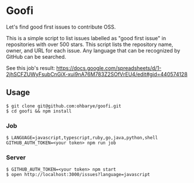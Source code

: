 # Goofi

Let's find good first issues to contribute OSS. 

This is a simple script to list issues labelled as "good first issue" in repositories with over 500 stars. This script lists the repository name, owner, and URL for each issue. Any language that can be recognized by GitHub can be searched.

See this job's result: https://docs.google.com/spreadsheets/d/1-2jhSCFZUWyFsubCnGiX-xui9nA76M783Z2SOfVrEU4/edit#gid=440574128

## Usage

```
$ git clone git@github.com:ohbarye/goofi.git
$ cd goofi && npm install
```

### Job

```
$ LANGUAGE=javascript,typescript,ruby,go,java,python,shell GITHUB_AUTH_TOKEN=<your token> npm run job
```

### Server

```
$ GITHUB_AUTH_TOKEN=<your token> npm start
$ open http://localhost:3000/issues?language=javascript
```
